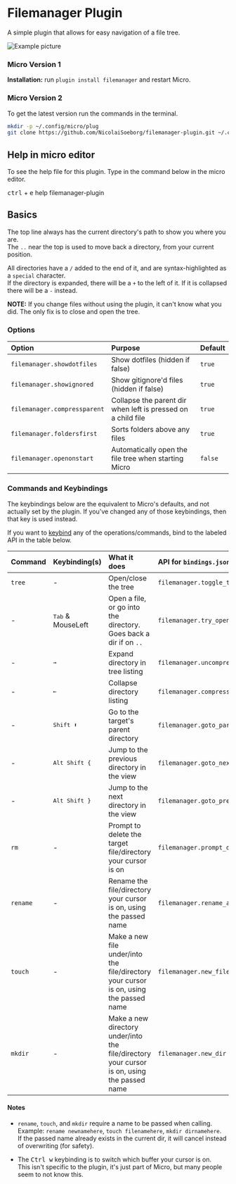 # Filemanager Plugin

A simple plugin that allows for easy navigation of a file tree.

![Example picture](./example.jpg?raw=true "Example")

### Micro Version 1

**Installation:** run `plugin install filemanager` and restart Micro.

### Micro Version 2

To get the latest version run the commands in the terminal.

```bash
mkdir -p ~/.config/micro/plug
git clone https://github.com/NicolaiSoeborg/filemanager-plugin.git ~/.config/micro/plug/filemanager
```

## Help in micro editor

To see the help file for this plugin. Type in the command below in the micro editor.

<kbd>ctrl</kbd> + <kbd>e</kbd> help filemanager-plugin

## Basics

The top line always has the current directory's path to show you where you are.\
The `..` near the top is used to move back a directory, from your current position.

All directories have a `/` added to the end of it, and are syntax-highlighted as a `special` character.\
If the directory is expanded, there will be a `+` to the left of it. If it is collapsed there will be a `-` instead.

**NOTE:** If you change files without using the plugin, it can't know what you did. The only fix is to close and open the tree.

### Options

| Option                       | Purpose                                                      | Default |
| :--------------------------- | :----------------------------------------------------------- | :------ |
| `filemanager.showdotfiles`   | Show dotfiles (hidden if false)                              | `true`  |
| `filemanager.showignored`    | Show gitignore'd files (hidden if false)                     | `true`  |
| `filemanager.compressparent` | Collapse the parent dir when left is pressed on a child file | `true`  |
| `filemanager.foldersfirst`   | Sorts folders above any files                                | `true`  |
| `filemanager.openonstart`    | Automatically open the file tree when starting Micro         | `false` |

### Commands and Keybindings

The keybindings below are the equivalent to Micro's defaults, and not actually set by the plugin. If you've changed any of those keybindings, then that key is used instead.

If you want to [keybind](https://github.com/zyedidia/micro/blob/master/runtime/help/keybindings.md#rebinding-keys) any of the operations/commands, bind to the labeled API in the table below.

| Command  | Keybinding(s)              | What it does                                                                                | API for `bindings.json`               |
| :------- | :------------------------- | :------------------------------------------------------------------------------------------ | :------------------------------------ |
| `tree`   | -                          | Open/close the tree                                                                         | `filemanager.toggle_tree`             |
| -        | <kbd>Tab</kbd> & MouseLeft | Open a file, or go into the directory. Goes back a dir if on `..`                           | `filemanager.try_open_at_cursor`      |
| -        | <kbd>→</kbd>               | Expand directory in tree listing                                                            | `filemanager.uncompress_at_cursor`    |
| -        | <kbd>←</kbd>               | Collapse directory listing                                                                  | `filemanager.compress_at_cursor`      |
| -        | <kbd>Shift ⬆</kbd>         | Go to the target's parent directory                                                         | `filemanager.goto_parent_dir`         |
| -        | <kbd>Alt Shift {</kbd>     | Jump to the previous directory in the view                                                  | `filemanager.goto_next_dir`           |
| -        | <kbd>Alt Shift }</kbd>     | Jump to the next directory in the view                                                      | `filemanager.goto_prev_dir`           |
| `rm`     | -                          | Prompt to delete the target file/directory your cursor is on                                | `filemanager.prompt_delete_at_cursor` |
| `rename` | -                          | Rename the file/directory your cursor is on, using the passed name                          | `filemanager.rename_at_cursor`        |
| `touch`  | -                          | Make a new file under/into the file/directory your cursor is on, using the passed name      | `filemanager.new_file`                |
| `mkdir`  | -                          | Make a new directory under/into the file/directory your cursor is on, using the passed name | `filemanager.new_dir`                 |

#### Notes

- `rename`, `touch`, and `mkdir` require a name to be passed when calling.\
  Example: `rename newnamehere`, `touch filenamehere`, `mkdir dirnamehere`.\
  If the passed name already exists in the current dir, it will cancel instead of overwriting (for safety).

- The <kbd>Ctrl w</kbd> keybinding is to switch which buffer your cursor is on.\
  This isn't specific to the plugin, it's just part of Micro, but many people seem to not know this.
